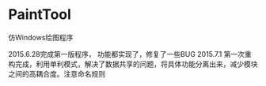 # PaintTool
仿Windows绘图程序

2015.6.28完成第一版程序， 功能都实现了，修复了一些BUG
2015.7.1 第一次重构完成，利用单利模式，解决了数据共享的问题，将具体功能分离出来，减少模块之间的高耦合度。注意命名规则
